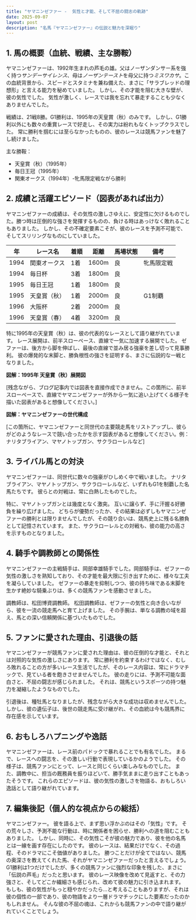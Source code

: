 ```yaml
---
title: "ヤマニンゼファー -  気性と才能、そして不屈の闘志の軌跡"
date: 2025-09-07
layout: post
description: "名馬『ヤマニンゼファー』の伝説と魅力を深堀り"
---
```


## 1. 馬の概要（血統、戦績、主な勝鞍）

ヤマニンゼファーは、1992年生まれの芦毛の雄。父はノーザンダンサー系を強く持つ*サンデーサイレンス*、母は*ノーザンテースト*を母父に持つ*ミスワカサ*。この血統背景から、スピードとスタミナを兼ね備えた、まさに「サラブレッドの理想形」と言える能力を秘めていました。  しかし、その才能を阻む大きな壁が、彼の気性でした。  気性が激しく、レースでは我を忘れて暴走することも少なくありませんでした。

戦績は、21戦8勝。G1勝利は、1995年の天皇賞（秋）のみです。  しかし、G1勝利以外にも数々の重賞レースで好走し、その実力は紛れもなくトップクラスでした。  常に勝利を掴むには至らなかったものの、彼のレースは競馬ファンを魅了し続けました。

主な勝鞍：
* 天皇賞（秋）（1995年）
* 毎日王冠（1995年）
* 関東オークス（1994年）-牝馬限定戦ながら勝利


## 2. 成績と活躍エピソード（図表があれば出力）

ヤマニンゼファーの成績は、その気性の激しさゆえに、安定性に欠けるものでした。勝つ時は圧倒的な強さを発揮するものの、負ける時はあっけなく敗れることもありました。  しかし、その不確定要素こそが、彼のレースを予測不可能で、そしてスリリングなものにしていました。

| 年 | レース名 | 着順 | 距離 | 馬場状態 | 備考 |
|---|---|---|---|---|---|
| 1994 | 関東オークス | 1着 | 1600m | 良 | 牝馬限定戦 |
| 1994 | 毎日杯 | 3着 | 1800m | 良 |  |
| 1995 | 毎日王冠 | 1着 | 1800m | 良 |  |
| 1995 | 天皇賞（秋） | 1着 | 2000m | 良 | G1制覇 |
| 1996 | 大阪杯 | 2着 | 2000m | 良 |  |
| 1996 | 天皇賞（春） | 4着 | 3200m | 良 |  |


特に1995年の天皇賞（秋）は、彼の代表的なレースとして語り継がれています。  レース展開は、前半スローペース、直線で一気に加速する展開でした。  ゼファーは、後方から脚を伸ばし、最後の直線で並み居る強豪を差し切って見事勝利。  彼の爆発的な末脚と、勝負根性の強さを証明する、まさに伝説的な一戦となりました。


**図解：1995年 天皇賞（秋）展開図**

[残念ながら、ブログ記事内では図表を直接作成できません。この箇所に、前半スローペースで、直線でヤマニンゼファーが外から一気に追い上げてくる様子を描いた図表があると想像してください。]


**図解：ヤマニンゼファーの世代構成**

[この箇所に、ヤマニンゼファーと同世代の主要競走馬をリストアップし、彼らがどのようなレースで競い合ったかを示す図表があると想像してください。例：ナリタブライアン、マヤノトップガン、サクラローレルなど]


## 3. ライバル馬との対決

ヤマニンゼファーは、同世代に数々の強豪がひしめく中で戦いました。  ナリタブライアン、マヤノトップガン、サクラローレルなど、いずれもG1を制覇した名馬たちです。  彼らとの対戦は、常に白熱したものでした。

特に、マヤノトップガンとは幾度となく激突。  互いに譲らず、手に汗握る好勝負を繰り広げました。  どちらが優勢だったか、その結果は必ずしもヤマニンゼファーの勝利とは限りませんでしたが、その競り合いは、競馬史上に残る名勝負として記憶されています。  また、サクラローレルとの対戦も、彼の能力の高さを示すものとなりました。


## 4. 騎手や調教師との関係性

ヤマニンゼファーの主戦騎手は、岡部幸雄騎手でした。岡部騎手は、ゼファーの気性の激しさを熟知しており、その才能を最大限に引き出すために、様々な工夫を凝らしていました。  ゼファーの暴走を抑制しつつ、彼の持ち味である末脚を生かす絶妙な騎乗ぶりは、多くの競馬ファンを感動させました。

調教師は、松田博資調教師。  松田調教師は、ゼファーの気性と向き合いながら、彼を一流の競走馬へと育て上げました。  その手腕は、単なる調教の域を超え、馬との深い信頼関係に基づいたものでした。


## 5. ファンに愛された理由、引退後の話

ヤマニンゼファーが競馬ファンに愛された理由は、彼の圧倒的な才能と、それとは対照的な気性の激しさにあります。  常に勝利を約束するわけではなく、むしろ敗れることの方が多いレース生活でしたが、そのレース内容は、常にドラマチックで、見ている者を飽きさせませんでした。  彼の走りには、予測不可能な面白さと、不屈の闘志が感じられました。  それは、競馬というスポーツの持つ魅力を凝縮したようなものでした。

引退後は、種牡馬となりましたが、残念ながら大きな成功は収めませんでした。  しかし、彼の遺伝子は、後世の競走馬に受け継がれ、その血統は今も競馬界に存在感を示しています。


## 6. おもしろハプニングや逸話

ヤマニンゼファーは、レース前のパドックで暴れることでも有名でした。  まるで、レースへの闘志を、その激しい行動で表現しているかのようでした。  その様子は、競馬ファンにとって、レースと同じくらい楽しみなものでした。  また、調教中に、担当の厩務員を振りほどいて、勝手気ままに走り出すこともあったそうです。  これらのエピソードは、彼の気性の激しさを物語る、おもしろい逸話として語り継がれています。


## 7. 編集後記（個人的な視点からの総括）

ヤマニンゼファー。  彼を語る上で、まず思い浮かぶのはその「気性」です。  その荒々しさ、予測不能な行動は、時に関係者を困らせ、勝利への道を阻むこともありました。  しかし、同時に、その気性こそが彼の魅力であり、彼を他の名馬とは一線を画す存在にしたのです。  彼のレースは、結果だけでなく、その過程、そのドラマにこそ価値がありました。  勝つことだけが全てではない、競馬の奥深さを教えてくれた馬、それがヤマニンゼファーだったと言えるでしょう。  G1勝利は1つだけでしたが、多くの競馬ファンに強烈な印象を残した、まさに「伝説の芦毛」だったと思います。  彼のレース映像を改めて見返すと、その力強さと、そしてどこか繊細さも感じられ、改めて彼の魅力に引き込まれます。  もしも、彼の気性がもっと穏やかだったら…と考えることもありますが、それは彼の個性の一部であり、彼の物語をより一層ドラマチックにした要素だったのかもしれません。  そんな彼の不屈の魂は、これからも競馬ファンの中で語り継がれていくことでしょう。
